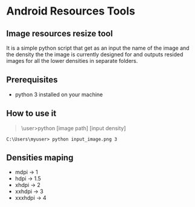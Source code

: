 # Android Resources Tools

## Image resources resize tool

It is a simple python script that get as an input the name of the image and the density the the image is currently designed for and outputs resided images for all the lower densities in separate folders.

## Prerequisites

* python 3 installed on your machine

## How to use it

> \user>python [image path] [input density]  

```DOS batch
C:\Users\myuser> python input_image.png 3
```

## Densities maping  

* mdpi -> 1
* hdpi -> 1.5
* xhdpi -> 2
* xxhdpi -> 3
* xxxhdpi -> 4
